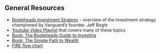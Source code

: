 ## General Resources
- [Bogleheads Investment Strategy](https://www.bogleheads.org/wiki/Bogleheads%C2%AE_investment_philosophy) - overview of the investment strategy championed by Vanguard’s founder, Jeff Bogle
- [Youtube Video Playlist](https://www.youtube.com/playlist?list=PL21534875BFC50EEE) that covers many of these topics
- [Book: The Bogleheads Guide to Investing](https://www.amazon.com/Bogleheads-Guide-Investing-Mel-Lindauer/dp/1119847672?crid=2L784VF145BV9&keywords=bogleheads&qid=1704316523&s=books&sprefix=bogleheads,stripbooks,107&sr=1-1)
- [Book: The Simple Path to Wealth](https://a.co/d/e9GBqaB)
- [FIRE flow chart](https://u.cubeupload.com/demonlesondledon/FinFlowChartv43.png)
